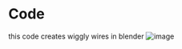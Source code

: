 # Code
this code creates wiggly wires in blender
![image](https://github.com/user-attachments/assets/28d929e7-89f7-4792-83b8-7db95e7a8f05)
